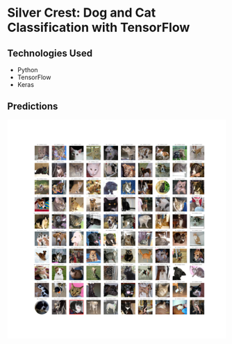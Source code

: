 # Silver Crest: Dog and Cat Classification with TensorFlow

## Technologies Used
- Python
- TensorFlow
- Keras

## Predictions
![Predictions](predictions/predictionsV6.png)